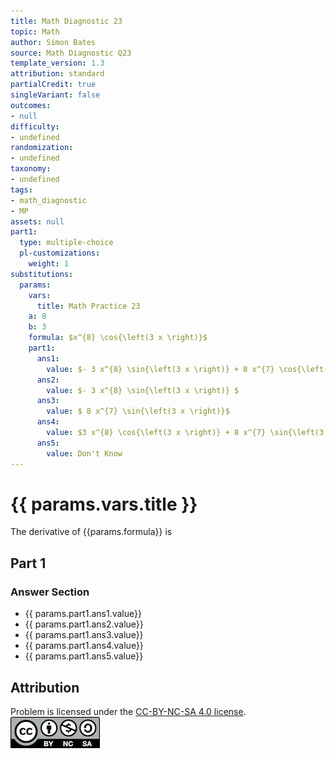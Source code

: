 ```yaml
---
title: Math Diagnostic 23
topic: Math
author: Simon Bates
source: Math Diagnostic Q23
template_version: 1.3
attribution: standard
partialCredit: true
singleVariant: false
outcomes:
- null
difficulty:
- undefined
randomization:
- undefined
taxonomy:
- undefined
tags:
- math_diagnostic
- MP
assets: null
part1:
  type: multiple-choice
  pl-customizations:
    weight: 1
substitutions:
  params:
    vars:
      title: Math Practice 23
    a: 8
    b: 3
    formula: $x^{8} \cos{\left(3 x \right)}$
    part1:
      ans1:
        value: $- 3 x^{8} \sin{\left(3 x \right)} + 8 x^{7} \cos{\left(3 x \right)}$
      ans2:
        value: $- 3 x^{8} \sin{\left(3 x \right)} $
      ans3:
        value: $ 8 x^{7} \sin{\left(3 x \right)}$
      ans4:
        value: $3 x^{8} \cos{\left(3 x \right)} + 8 x^{7} \sin{\left(3 x \right)}$
      ans5:
        value: Don't Know
---
```

# {{ params.vars.title }}
The derivative of {{params.formula}} is

## Part 1

### Answer Section

- {{ params.part1.ans1.value}}
- {{ params.part1.ans2.value}}
- {{ params.part1.ans3.value}}
- {{ params.part1.ans4.value}}
- {{ params.part1.ans5.value}}

## Attribution

Problem is licensed under the [CC-BY-NC-SA 4.0 license](https://creativecommons.org/licenses/by-nc-sa/4.0/).<br> ![The Creative Commons 4.0 license requiring attribution-BY, non-commercial-NC, and share-alike-SA license.](https://raw.githubusercontent.com/firasm/bits/master/by-nc-sa.png)